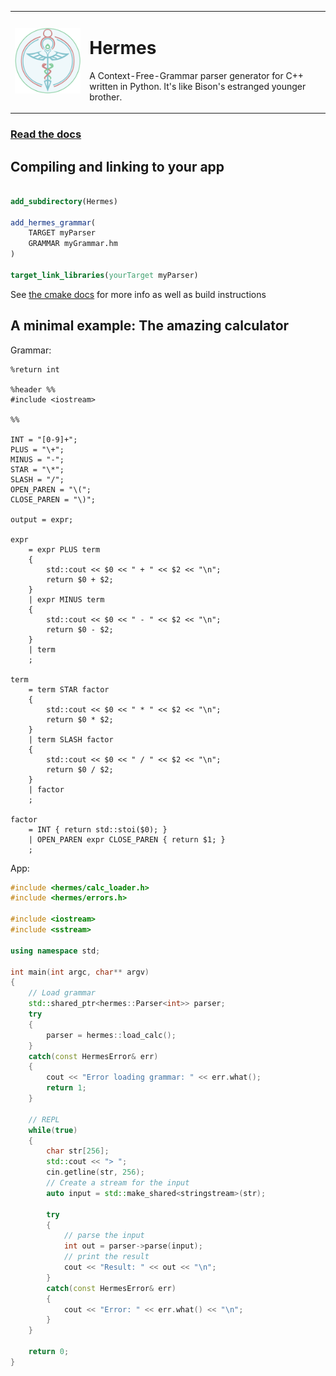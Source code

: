 <table>
<tr>
<td>
<img src="docs/images/hermes-logo-256.png">
</td>
<td>

# Hermes

A Context-Free-Grammar parser generator for C++ written in Python.
It's like Bison's estranged younger brother.
</td>
</table>

### [Read the docs](docs)

## Compiling and linking to your app

```cmake

add_subdirectory(Hermes)

add_hermes_grammar(
    TARGET myParser
    GRAMMAR myGrammar.hm
)

target_link_libraries(yourTarget myParser)

```

See [the cmake docs](docs/cmake.md) for more info as well as build instructions

## A minimal example: The amazing calculator

Grammar:
```
%return int

%header %%
#include <iostream>

%%

INT = "[0-9]+";
PLUS = "\+";
MINUS = "-";
STAR = "\*";
SLASH = "/";
OPEN_PAREN = "\(";
CLOSE_PAREN = "\)";

output = expr;

expr
    = expr PLUS term
    {
        std::cout << $0 << " + " << $2 << "\n";
        return $0 + $2;
    }
    | expr MINUS term
    {
        std::cout << $0 << " - " << $2 << "\n";
        return $0 - $2;
    }
    | term
    ;

term
    = term STAR factor
    {
        std::cout << $0 << " * " << $2 << "\n";
        return $0 * $2;
    }
    | term SLASH factor
    {
        std::cout << $0 << " / " << $2 << "\n";
        return $0 / $2;
    }
    | factor
    ;

factor
    = INT { return std::stoi($0); }
    | OPEN_PAREN expr CLOSE_PAREN { return $1; }
    ;
```

App:
```c++
#include <hermes/calc_loader.h>
#include <hermes/errors.h>

#include <iostream>
#include <sstream>

using namespace std;

int main(int argc, char** argv)
{
    // Load grammar
    std::shared_ptr<hermes::Parser<int>> parser;
    try
    {
        parser = hermes::load_calc();
    }
    catch(const HermesError& err)
    {
        cout << "Error loading grammar: " << err.what();
        return 1;
    }

    // REPL
    while(true)
    {
        char str[256];
        std::cout << "> ";
        cin.getline(str, 256);
        // Create a stream for the input
        auto input = std::make_shared<stringstream>(str);

        try
        {
            // parse the input
            int out = parser->parse(input);
            // print the result
            cout << "Result: " << out << "\n";
        }
        catch(const HermesError& err)
        {
            cout << "Error: " << err.what() << "\n";
        }
    }

    return 0;
}
```